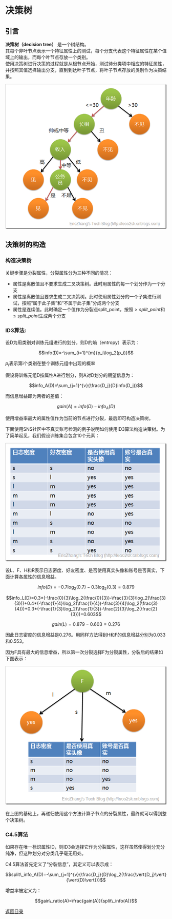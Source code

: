# 决策树

## 引言
**决策树（decision tree）** 是一个树结构。  
其每个非叶节点表示一个特征属性上的测试，每个分支代表这个特征属性在某个值域上的输出，而每个叶节点存放一个类别。  
使用决策树进行决策的过程就是从根节点开始，测试待分类项中相应的特征属性，并按照其值选择输出分支，直到到达叶子节点，将叶子节点存放的类别作为决策结果。  

![](./img/decision_tree_1.png)

## 决策树的构造
### 构造决策树
关键步骤是分裂属性，分裂属性分为三种不同的情况：
* 属性是离散值且不要求生成二叉决策树。此时用属性的每一个划分作为一个分支
* 属性是离散值且要求生成二叉决策树。此时使用属性划分的一个子集进行测试，按照“属于此子集”和“不属于此子集”分成两个分支
* 属性是连续值。此时确定一个值作为分裂点split\_point，按照$>split\_point$和$\leq{split\_point}$生成两个分支



### ID3算法:

设D为用类别对训练元组进行的划分，则D的熵（entropy）表示为：

$$info(D)=-\sum_{i=1}^{m}{p_i\log_2(p_i)}$$

$p_i$表示第i个类别在整个训练元组中出现的概率

假设将训练元组D按属性A进行划分，则A对D划分的期望信息为：

$$info_A(D)=\sum_{j=1}^{v}{\frac{D_j}{D}info(D_j)}$$

而信息增益即为两者的差值：

$$gain(A)=info(D)-info_A(D)$$

使用增益率最大的属性值作为当前的节点进行分裂，最后即可构造决策树。  

下面使用SNS社区中不真实账号检测的例子说明如何使用ID3算法构造决策树。为了简单起见，我们假设训练集合包含10个元素：

![](./img/decision_tree_2.png)

设L、F、H和R表示日志密度、好友密度、是否使用真实头像和账号是否真实，下面计算各属性的信息增益。

$$info(D)=-0.7\log_2(0.7)-0.3\log_2(0.3)=0.879$$

$$info_L(D)=0.3*(-\frac{0}{3}\log_2(\frac{0}{3})-\frac{3}{3}\log_2(\frac{3}{3}))+0.4*(-\frac{1}{4}\log_2(\frac{1}{4})-\frac{3}{4}\log_2(\frac{3}{4}))+0.3*(-\frac{1}{3}\log_2(\frac{1}{3})-\frac{2}{3}\log_2(\frac{2}{3}))=0.603$$

$$gain(L)=0.879-0.603=0.276$$

因此日志密度的信息增益是0.276。用同样方法得到H和F的信息增益分别为0.033和0.553。

因为F具有最大的信息增益，所以第一次分裂选择F为分裂属性，分裂后的结果如下图表示：

![](./img/decision_tree_3.png)

在上图的基础上，再递归使用这个方法计算子节点的分裂属性，最终就可以得到整个决策树。


### C4.5算法

如果存在唯一标识属性ID，则ID3会选择它作为分裂属性，这样虽然使得划分充分纯净，但这种划分对分类几乎毫无用处。

C4.5算法首先定义了“分裂信息”，其定义可以表示成：

$$split\_info_A(D)=-\sum_{j=1}^{v}{\frac{D_j}{D}\log_2(\frac{\vert{D_j}\vert}{\vert{D}\vert})}$$


增益率被定义为：

$$gain\_ratio(A)=\frac{gain(A)}{split\_info(A)}$$

[返回目录](../CONTENTS.md)